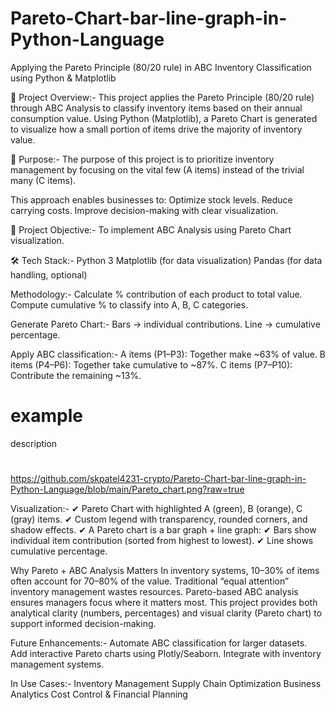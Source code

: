 # Pareto-Chart-bar-line-graph-in-Python-Language
Applying the Pareto Principle (80/20 rule) in ABC Inventory Classification using Python & Matplotlib

📌 Project Overview:-
This project applies the Pareto Principle (80/20 rule) through ABC Analysis to classify inventory items based on their annual consumption value.
Using Python (Matplotlib), a Pareto Chart is generated to visualize how a small portion of items drive the majority of inventory value.


🎯 Purpose:-
The purpose of this project is to prioritize inventory management by focusing on the vital few (A items) instead of the trivial many (C items).

This approach enables businesses to:
Optimize stock levels.
Reduce carrying costs.
Improve decision-making with clear visualization.


📌 Project Objective:-
To implement ABC Analysis using Pareto Chart visualization. 


🛠️ Tech Stack:-
Python 3
Matplotlib (for data visualization)
Pandas (for data handling, optional)


Methodology:-
Calculate % contribution of each product to total value.
Compute cumulative % to classify into A, B, C categories.



Generate Pareto Chart:-
Bars → individual contributions.
Line → cumulative percentage.



Apply ABC classification:-
A items (P1–P3): Together make ~63% of value.
B items (P4–P6): Together take cumulative to ~87%.
C items (P7–P10): Contribute the remaining ~13%.
# example 
description
#
##
###
https://github.com/skpatel4231-crypto/Pareto-Chart-bar-line-graph-in-Python-Language/blob/main/Pareto_chart.png?raw=true



Visualization:-
✔ Pareto Chart with highlighted A (green), B (orange), C (gray) items.
✔ Custom legend with transparency, rounded corners, and shadow effects.
✔ A Pareto chart is a bar graph + line graph:
✔ Bars show individual item contribution (sorted from highest to lowest).
✔ Line shows cumulative percentage.



Why Pareto + ABC Analysis Matters
In inventory systems, 10–30% of items often account for 70–80% of the value.
Traditional “equal attention” inventory management wastes resources.
Pareto-based ABC analysis ensures managers focus where it matters most.
This project provides both analytical clarity (numbers, percentages) and visual clarity (Pareto chart) to support informed decision-making.




Future Enhancements:-
Automate ABC classification for larger datasets.
Add interactive Pareto charts using Plotly/Seaborn.
Integrate with inventory management systems.


In Use Cases:-
Inventory Management
Supply Chain Optimization
Business Analytics
Cost Control & Financial Planning


